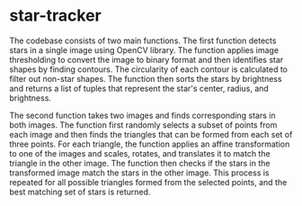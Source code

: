 # star-tracker
The codebase consists of two main functions. The first function detects stars in a single image using OpenCV library. The function applies image thresholding to convert the image to binary format and then identifies star shapes by finding contours. The circularity of each contour is calculated to filter out non-star shapes. The function then sorts the stars by brightness and returns a list of tuples that represent the star's center, radius, and brightness. <br>

The second function takes two images and finds corresponding stars in both images. The function first randomly selects a subset of points from each image and then finds the triangles that can be formed from each set of three points. For each triangle, the function applies an affine transformation to one of the images and scales, rotates, and translates it to match the triangle in the other image. The function then checks if the stars in the transformed image match the stars in the other image. This process is repeated for all possible triangles formed from the selected points, and the best matching set of stars is returned. <br>


